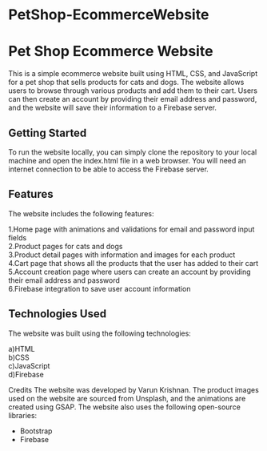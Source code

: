 # PetShop-EcommerceWebsite
<h1>Pet Shop Ecommerce Website</h1>
This is a simple ecommerce website built using HTML, CSS, and JavaScript for a pet shop that sells products for cats and dogs. The website allows users to browse through various products and add them to their cart. Users can then create an account by providing their email address and password, and the website will save their information to a Firebase server.

<h2>Getting Started</h2>
To run the website locally, you can simply clone the repository to your local machine and open the index.html file in a web browser. You will need an internet connection to be able to access the Firebase server.

<h2>Features</h2>
The website includes the following features:

1.Home page with animations and validations for email and password input fields<br>
2.Product pages for cats and dogs<br>
3.Product detail pages with information and images for each product<br>
4.Cart page that shows all the products that the user has added to their cart<br>
5.Account creation page where users can create an account by providing their email address and password<br>
6.Firebase integration to save user account information<br>

<h2>Technologies Used</h2>
The website was built using the following technologies:

a)HTML<br>
b)CSS<br>
c)JavaScript<br>
d)Firebase<br>

Credits
The website was developed by Varun Krishnan. The product images used on the website are sourced from Unsplash, and the animations are created using GSAP. The website also uses the following open-source libraries:
<ul>
<li>Bootstrap</li>
<li>Firebase</li>
</ul>
